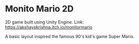 # Monito Mario 2D

2D game built using Unity Engine. Link: https://akshayskrishna.itch.io/monitormario

A basic layout inspired the famous 90's kid's game Super Mario.
